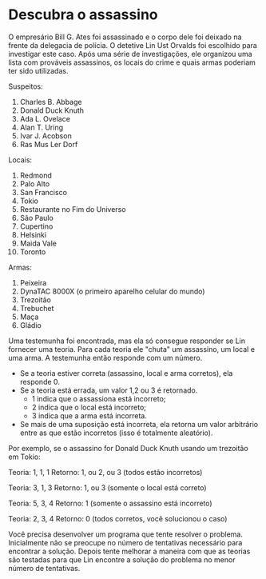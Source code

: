 # Descubra o assassino

O empresário Bill G. Ates foi assassinado e o corpo dele foi deixado na frente da delegacia de polícia. O detetive Lin Ust Orvalds foi escolhido para investigar este caso. Após uma série de investigações, ele organizou uma lista com prováveis assassinos, os locais do crime e quais armas poderiam ter sido utilizadas.

Suspeitos:

1. Charles B. Abbage
2. Donald Duck Knuth
3. Ada L. Ovelace
4. Alan T. Uring
5. Ivar J. Acobson
6. Ras Mus Ler Dorf

Locais:
1. Redmond
2. Palo Alto
3. San Francisco
4. Tokio
5. Restaurante no Fim do Universo
6. São Paulo
7. Cupertino
8. Helsinki
9. Maida Vale
10. Toronto

Armas:
1. Peixeira
2. DynaTAC 8000X (o primeiro aparelho celular do mundo)
3. Trezoitão
4. Trebuchet
5. Maça
6. Gládio

Uma testemunha foi encontrada, mas ela só consegue responder se Lin fornecer uma teoria. Para cada teoria ele "chuta" um assassino, um local e uma arma. A testemunha então responde com um número. 
* Se a teoria estiver correta (assassino, local e arma corretos), ela responde 0. 
* Se a teoria está errada, um valor 1,2 ou 3 é retornado. 
  * 1 indica que o assassiona está incorreto; 
  * 2 indica que o local está incorreto; 
  * 3 indica que a arma está incorreta. 
* Se mais de uma suposição está incorreta, ela retorna um valor arbitrário entre as que estão incorretos (isso é totalmente aleatório).


Por exemplo, se o assassino for Donald Duck Knuth usando um trezoitão em Tokio:

Teoria: 1, 1, 1
Retorno: 1, ou 2, ou 3 (todos estão incorretos) 

Teoria: 3, 1, 3
Retorno: 1, ou 3 (somente o local está correto)

Teoria: 5, 3, 4
Retorno: 1 (somente o assassino está incorreto)

Teoria: 2, 3, 4
Retorno: 0 (todos corretos, você solucionou o caso)

Você precisa desenvolver um programa que tente resolver o problema. Inicialmente não se preocupe no número de tentativas necessário para encontrar a solução. Depois tente melhorar a maneira com que as teorias são testadas para que Lin encontre a solução do problema no menor número de tentativas.